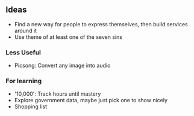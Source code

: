 ## Ideas
- Find a new way for people to express themselves, then build services around it
- Use theme of at least one of the seven sins



### Less Useful
- Picsong: Convert any image into audio



### For learning
- '10,000': Track hours until mastery
- Explore government data, maybe just pick one to show nicely
- Shopping list

